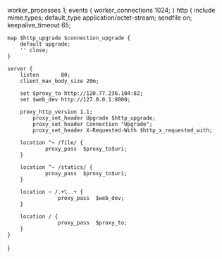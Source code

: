 worker_processes  1;
events {
    worker_connections  1024;
}
http {
    include       mime.types;
    default_type  application/octet-stream;
    sendfile        on;
    keepalive_timeout  65;

    map $http_upgrade $connection_upgrade {
      	default upgrade;
      	'' close;
  	}

    server {
        listen       80;
		client_max_body_size 20m;

		set $proxy_to http://120.77.236.104:82;
        set $web_dev http://127.0.0.1:8000;

        proxy_http_version 1.1;
    		proxy_set_header Upgrade $http_upgrade;
    		proxy_set_header Connection "Upgrade";
    		proxy_set_header X-Requested-With $http_x_requested_with;

    	location ^~ /file/ {
                proxy_pass  $proxy_to$uri;
        }

        location ^~ /statics/ {
                proxy_pass  $proxy_to$uri;
        }

    	location ~ /.+\..+ {
    				proxy_pass  $web_dev;
    	}

    	location / {
    				proxy_pass  $proxy_to;
    	}
    }
}
